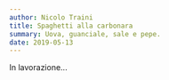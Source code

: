 ```yaml
---
author: Nicolo Traini
title: Spaghetti alla carbonara
summary: Uova, guanciale, sale e pepe.
date: 2019-05-13
---
```


In lavorazione...

